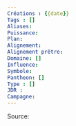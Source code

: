 ```yaml
---
Créations : {{date}}
Tags : []
Aliases: 
Puissance:
Plan:
Alignement:
Alignement prêtre:
Domaine: []
Influence:
Symbole:
Pantheon: []
Type : []
JDR : 
Campagne: 
---
```

Source: